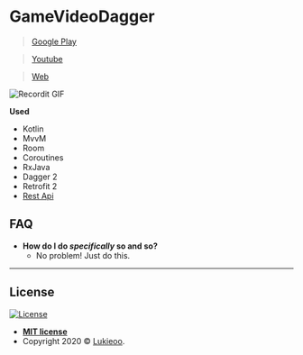  

# GameVideoDagger

>  <a href="https://play.google.com/store/apps/details?id=com.anioncode.gamevideodagger">Google Play<a/>
 

>  <a href="https://youtu.be/lYxbbfsEtdo">Youtube<a/>
  

>  <a href="http://anioncode.pl/2020/08/08/lukio-game-searcher-2/">Web<a/>
 
![Recordit GIF](https://media.giphy.com/media/W4XaKUshFWYGOI63Bj/giphy.gif)
 
**Used**

- Kotlin
- MvvM
- Room
- Coroutines 
- RxJava
- Dagger 2
- Retrofit 2
- <a href="https://rawg.io/">Rest Api</a>
 

## FAQ

- **How do I do *specifically* so and so?**
    - No problem! Just do this.

--- 

## License

[![License](http://img.shields.io/:license-mit-blue.svg?style=flat-square)](http://badges.mit-license.org)

- **[MIT license](http://opensource.org/licenses/mit-license.php)**
- Copyright 2020 © <a href="https://github.com/Lukieoo" target="_blank">Lukieoo</a>.
